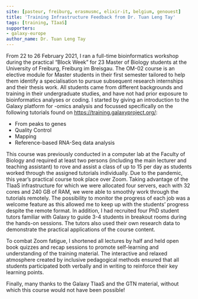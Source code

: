```yaml
---
site: [pasteur, freiburg, erasmusmc, elixir-it, belgium, genouest]
title: 'Training Infrastructure Feedback from Dr. Tuan Leng Tay'
tags: [training, TIaaS]
supporters:
- galaxy-europe
author_name: Dr. Tuan Leng Tay
---
```



From 22 to 26 February 2021, I ran a full-time bioinformatics workshop during the practical “Block Week” for 23 Master of Biology students at the University of Freiburg, Freiburg im Breisgau. The OM-02 course is an elective module for Master students in their first semester tailored to help them identify a specialisation to pursue subsequent research internships and their thesis work. All students came from different backgrounds and training in their undergraduate studies, and have not had prior exposure to bioinformatics analyses or coding. I started by giving an introduction to the Galaxy platform for -omics analysis and focussed specifically on the following tutorials found on <https://training.galaxyproject.org/>:

- From peaks to genes
- Quality Control
- Mapping
- Reference-based RNA-Seq data analysis

This course was previously conducted in a computer lab at the Faculty of Biology and required at least two persons (including the main lecturer and teaching assistant) to rove and assist a class of up to 15 per day as students worked through the assigned tutorials individually. Due to the pandemic, this year’s practical course took place over Zoom. Taking advantage of the TIaaS infrastructure for which we were allocated four servers, each with 32 cores and 240 GB of RAM, we were able to smoothly work through the tutorials remotely. The possibility to monitor the progress of each job was a welcome feature as this allowed me to keep up with the students’ progress despite the remote format. In addition, I had recruited four PhD student tutors familiar with Galaxy to guide 3-4 students in breakout rooms during the hands-on sessions. The tutors also used their own research data to demonstrate the practical applications of the course content.

To combat Zoom fatigue, I shortened all lectures by half and held open book quizzes and recap sessions to promote self-learning and understanding of the training material. The interactive and relaxed atmosphere created by inclusive pedagogical methods ensured that all students participated both verbally and in writing to reinforce their key learning points.

Finally, many thanks to the Galaxy TIaaS and the GTN material, without which this course would not have been possible!


